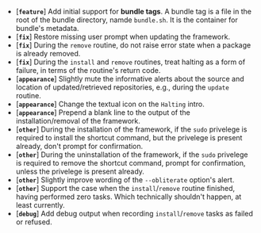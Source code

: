 * [**`feature`**] Add initial support for **bundle tags**. A bundle tag is a file in the root of the bundle directory, namde `bundle.sh`. It is the container for bundle's metadata.
* [**`fix`**] Restore missing user prompt when updating the framework.
* [**`fix`**] During the `remove` routine, do not raise error state when a package is already removed.
* [**`fix`**] During the `install` and `remove` routines, treat halting as a form of failure, in terms of the routine's return code.
* [**`appearance`**] Slightly mute the informative alerts about the source and location of updated/retrieved repositories, e.g., during the `update` routine.
* [**`appearance`**] Change the textual icon on the `Halting` intro.
* [**`appearance`**] Prepend a blank line to the output of the installation/removal of the framework.
* [**`other`**] During the installation of the framework, if the `sudo` privelege is required to install the shortcut command, but the privelege is present already, don't prompt for confirmation.
* [**`other`**] During the uninstallation of the framework, if the `sudo` privelege is required to remove the shortcut command, prompt for confirmation, unless the privelege is present already.
* [**`other`**] Slightly improve wording of the `--obliterate` option's alert.
* [**`other`**] Support the case when the `install`/`remove` routine finished, having performed zero tasks. Which technically shouldn't happen, at least currently.
* [**`debug`**] Add debug output when recording `install`/`remove` tasks as failed or refused.